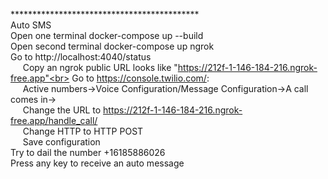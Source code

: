 
*******************************************<br>
Auto SMS <br>
Open one terminal docker-compose up --build<br>
Open second terminal docker-compose up ngrok<br>
Go to http://localhost:4040/status<br>
&nbsp;&nbsp;&nbsp;&nbsp;		Copy an ngrok public URL looks like "https://212f-1-146-184-216.ngrok-free.app"<br>
Go to https://console.twilio.com/: <br>
&nbsp;&nbsp;&nbsp;&nbsp;	  Active numbers->Voice Configuration/Message Configuration->A call comes in-><br>
&nbsp;&nbsp;&nbsp;&nbsp;	  Change the URL to https://212f-1-146-184-216.ngrok-free.app/handle_call/<br>
&nbsp;&nbsp;&nbsp;&nbsp;	  Change HTTP to HTTP POST<br>
&nbsp;&nbsp;&nbsp;&nbsp;	  Save configuration<br>
Try to dail the number +16185886026<br>
Press any key to receive an auto message<br>
